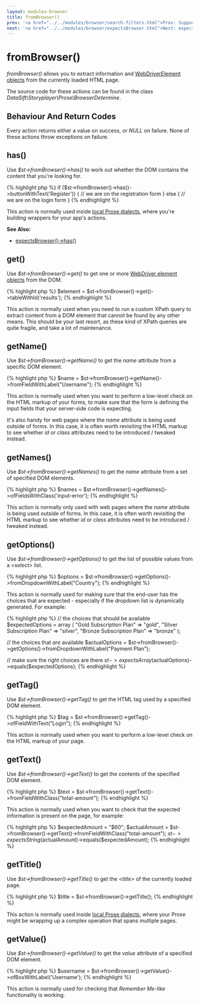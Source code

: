 ```yaml
---
layout: modules-browser
title: fromBrowser()
prev: '<a href="../../modules/browser/search-filters.html">Prev: Supported Search Filters</a>'
next: '<a href="../../modules/browser/expectsBrowser.html">Next: expectsBrowser()</a>'
---
```


# fromBrowser()

_fromBrowser()_ allows you to extract information and [WebDriverElement objects](webdriver.html) from the currently loaded HTML page.

The source code for these actions can be found in the class _DataSift\Storyplayer\Prose\BrowserDetermine_.

## Behaviour And Return Codes

Every action returns either a value on success, or _NULL_ on failure.  None of these actions throw exceptions on failure.

## has()

Use _$st->fromBrowser()->has()_ to work out whether the DOM contains the content that you're looking for.

{% highlight php %}
if ($st->fromBrowser()->has()->buttonWithText('Register')) {
	// we are on the registration form
}
else {
	// we are on the login form
}
{% endhighlight %}

This action is normally used inside [local Prose dialects](../../prose/local-dialects.html), where you're building wrappers for your app's actions.

__See Also:__

* [expectsBrowser()->has()](expectsBrowser.html#has)

## get()

Use _$st->fromBrowser()->get()_ to get one or more [WebDriver element objects](webdriver.html#webdriver_elements) from the DOM.

{% highlight php %}
$element = $st->fromBrowser()->get()->tableWithId('results');
{% endhighlight %}

This action is normally used when you need to run a custom XPath query to extract content from a DOM element that cannot be found by any other means.  This should be your last resort, as these kind of XPath queries are quite fragile, and take a lot of maintenance.

## getName()

Use _$st->fromBrowser()->getName()_ to get the _name_ attribute from a specific DOM element.

{% highlight php %}
$name = $st->fromBrowser()->getName()->fromFieldWithLabel("Username");
{% endhighlight %}

This action is normally used when you want to perform a low-level check on the HTML markup of your forms, to make sure that the form is defining the input fields that your server-side code is expecting.

It's also handy for web pages where the _name_ attribute is being used outside of forms.  In this case, it is often worth revisiting the HTML markup to see whether _id_ or _class_ attributes need to be introduced / tweaked instead.

## getNames()

Use _$st->fromBrowser()->getNames()_ to get the _name_ attribute from a set of specified DOM elements.

{% highlight php %}
$names = $st->fromBrowser()->getNames()->ofFieldsWithClass('input-error');
{% endhighlight %}

This action is normally only used with web pages where the _name_ attribute is being used outside of forms.  In this case, it is often worth revisiting the HTML markup to see whether _id_ or _class_ attributes need to be introduced / tweaked instead.

## getOptions()

Use _$st->fromBrowser()->getOptions()_ to get the list of possible values from a _&lt;select&gt;_ list.

{% highlight php %}
$options = $st->fromBrowser()->getOptions()->fromDropdownWithLabel("Country");
{% endhighlight %}

This action is normally used for making sure that the end-user has the choices that are expected - especially if the dropdown list is dynamically generated.  For example:

{% highlight php %}
// the choices that should be available
$expectedOptions = array (
	"Gold Subscription Plan" => "gold",
	"Silver Subscription Plan" => "silver",
	"Bronze Subscription Plan" => "bronze"
);

// the choices that *are* available
$actualOptions = $st->fromBrowser()->getOptions()->fromDropdownWithLabel("Payment Plan");

// make sure the right choices are there
$st->expectsArray($actualOptions)->equals($expectedOptions);
{% endhighlight %}

## getTag()

Use _$st->fromBrowser()->getTag()_ to get the HTML tag used by a specified DOM element.

{% highlight php %}
$tag = $st->fromBrowser()->getTag()->ofFieldWithText("Login");
{% endhighlight %}

This action is normally used when you want to perform a low-level check on the HTML markup of your page.

## getText()

Use _$st->fromBrowser()->getText()_ to get the contents of the specified DOM element.

{% highlight php %}
$text = $st->fromBrowser()->getText()->fromFieldWithClass("total-amount");
{% endhighlight %}

This action is normally used when you want to check that the expected information is present on the page, for example:

{% highlight php %}
$expectedAmount = "$60";
$actualAmount = $st->fromBrowser()->getText()->fromFieldWithClass("total-amount");
$st->expectsString($actualAmount)->equals($expectedAmount);
{% endhighlight %}

## getTitle()

Use _$st->fromBrowser()->getTitle()_ to get the _&lt;title&gt;_ of the currently loaded page.

{% highlight php %}
$title = $st->fromBrowser()->getTitle();
{% endhighlight %}

This action is normally used inside [local Prose dialects](../../prose/local-dialects.html), where your Prose might be wrapping up a complex operation that spans multiple pages.

## getValue()

Use _$st->fromBrowser()->getValue()_ to get the _value_ attribute of a specified DOM element.

{% highlight php %}
$username = $st->fromBrowser()->getValue()->ofBoxWithLabel('Username');
{% endhighlight %}

This action is normally used for checking that _Remember Me_-like functionality is working.
